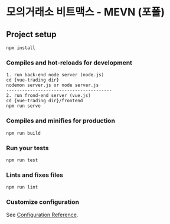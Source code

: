 # 모의거래소 비트맥스 - MEVN (포폴)

## Project setup
```
npm install
```

### Compiles and hot-reloads for development


```
1. run back-end node server (node.js)
cd {vue-trading dir}
nodemon server.js or node server.js
----------------------------------------
2. run frond-end server (vue.js)
cd {vue-trading dir}/frontend
npm run serve

```

### Compiles and minifies for production
```
npm run build
```

### Run your tests
```
npm run test
```

### Lints and fixes files
```
npm run lint
```

### Customize configuration
See [Configuration Reference](https://cli.vuejs.org/config/).
